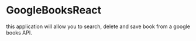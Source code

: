 # GoogleBooksReact
this application will allow you to search, delete and save book from a google books API.
